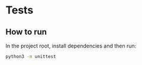 # Tests

## How to run
 In the project root, install dependencies and then run:
 
 ```bash
python3 -m unittest
```